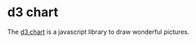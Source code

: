 
# d3 chart

The [d3.chart](http://misoproject.com/d3-chart/) is a javascript library to draw wonderful pictures.
